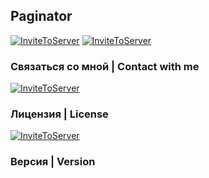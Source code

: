 ## Paginator
[![InviteToServer](https://img.shields.io/badge/-RU_Документация-2f3136?style=for-the-badge)](https://discord.com/users/337954786190295050)
[![InviteToServer](https://img.shields.io/badge/-EN_Documentation-2f3136?style=for-the-badge)](https://discord.com/users/337954786190295050)

### Связаться со мной | Сontact with me
[![InviteToServer](https://img.shields.io/badge/-my_discord-2f3136?style=for-the-badge&logo=Discord)](https://discord.com/users/337954786190295050)

### Лицензия | License
[![InviteToServer](https://img.shields.io/badge/-LICENSE-2f3136?style=for-the-badge&logo=GNU)](https://discord.com/users/337954786190295050)

### Версия | Version
